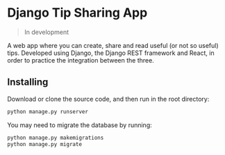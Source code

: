 # Django Tip Sharing App

> In development

A web app where you can create, share and read useful (or not so useful) tips. Developed using Django, the Django REST framework and React, in order to practice the integration between the three.

## Installing

Download or clone the source code, and then run in the root directory:

```bash
python manage.py runserver
```

You may need to migrate the database by running:
```bash
python manage.py makemigrations
python manage.py migrate
```

